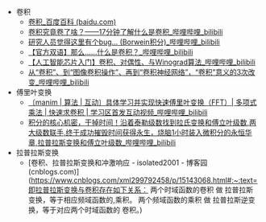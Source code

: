 - 卷积
  - [卷积_百度百科 (baidu.com)](https://baike.baidu.com/item/卷积/9411006)
  - [卷积究竟卷了啥？——17分钟了解什么是卷积_哔哩哔哩_bilibili](https://www.bilibili.com/video/BV1JX4y1K7Dr/?vd_source=cc171ffacaec079f01b2a965fd3825f7)
  - [研究人员觉得这里有个bug... (Borwein积分)_哔哩哔哩_bilibili](https://www.bilibili.com/video/BV18e4y1u7BH/?vd_source=cc171ffacaec079f01b2a965fd3825f7)
  - [【官方双语】那么……什么是卷积？_哔哩哔哩_bilibili](https://www.bilibili.com/video/BV1Vd4y1e7pj/?vd_source=cc171ffacaec079f01b2a965fd3825f7)
  - [【人工智能芯片入门】卷积、对偶性、与Winograd算法_哔哩哔哩_bilibili](https://www.bilibili.com/video/BV15S4y1B7kj/?vd_source=cc171ffacaec079f01b2a965fd3825f7)
  - [从“卷积”、到“图像卷积操作”、再到“卷积神经网络”，“卷积”意义的3次改变_哔哩哔哩_bilibili](https://www.bilibili.com/video/BV1VV411478E/?spm_id_from=333.999.0.0&vd_source=cc171ffacaec079f01b2a965fd3825f7)
- 傅里叶变换
  - [〔manim | 算法 | 互动〕具体学习并实现快速傅里叶变换（FFT）| 多项式乘法 | 快速求卷积 | 学习区首发互动视频_哔哩哔哩_bilibili](https://www.bilibili.com/video/BV1Y7411W73U/?vd_source=cc171ffacaec079f01b2a965fd3825f7)
  - [积分的核心机密，干掉时间！沿着泰勒级数找到拉氏变换和傅立叶级数,两大级数联手,终于成功摧毁时间获得永生，烧脑1小时装入微积分的永恒华章,拉普拉斯变换和傅立叶级数_哔哩哔哩_bilibili](https://www.bilibili.com/video/BV1qR4y1J7Nq/?spm_id_from=333.1007.top_right_bar_window_custom_collection.content.click)
- 拉普拉斯变换
  - [卷积、拉普拉斯变换和冲激响应 - isolated2001 - 博客园 (cnblogs.com)](https://www.cnblogs.com/xml299792458/p/15143068.html#:~:text=即拉普拉斯变换与卷积存在如下关系： 两个时域函数的卷积 做 拉普拉斯变换，等于相应频域函数的,乘积。 两个频域函数的乘积 做 拉普拉斯逆变换，等于对应两个时域函数的 卷积。)